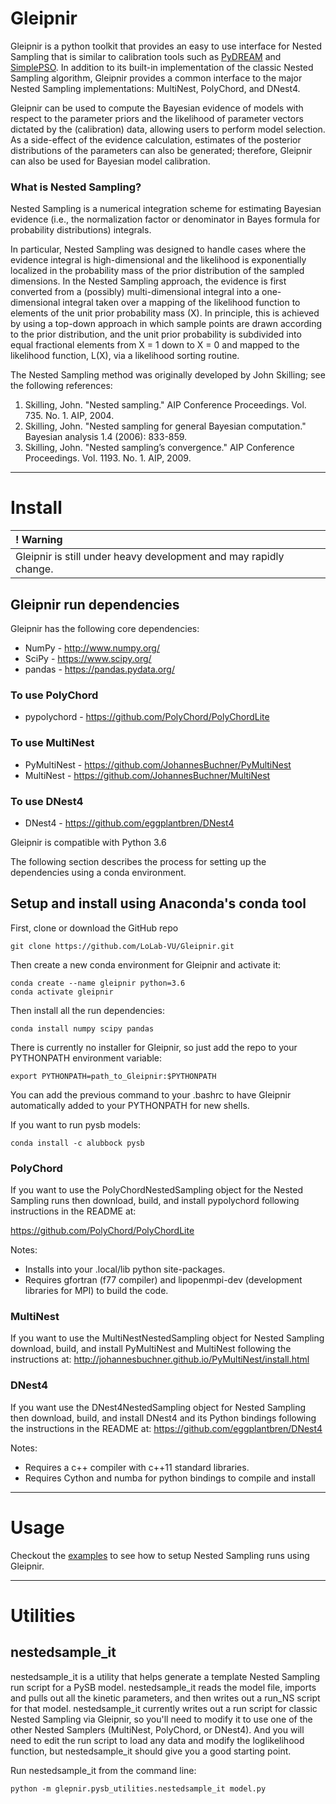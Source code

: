 # Gleipnir  

Gleipnir is a python toolkit that provides an easy to use interface for Nested Sampling that is similar to calibration tools such as [PyDREAM](https://github.com/LoLab-VU/PyDREAM) and [SimplePSO](https://github.com/LoLab-VU/ParticleSwarmOptimization).
In addition to its built-in implementation of the classic Nested Sampling algorithm, Gleipnir provides a common interface to the major Nested Sampling implementations: MultiNest, PolyChord, and DNest4.

Gleipnir can be used to compute the Bayesian evidence of models with respect to the parameter priors and the likelihood of parameter vectors dictated by the (calibration) data, allowing users to perform model selection. As a side-effect of the evidence calculation, estimates of the posterior distributions of the parameters can also be generated; therefore, Gleipnir can also be used for Bayesian model calibration.

### What is Nested Sampling?

Nested Sampling is a numerical integration scheme for estimating Bayesian evidence (i.e., the normalization factor or denominator in Bayes formula for probability distributions) integrals.

In particular, Nested Sampling was
designed to handle cases where the evidence integral is high-dimensional and the likelihood is exponentially localized in the probability mass of the prior distribution of the sampled dimensions. In the Nested Sampling approach, the evidence is first converted from a (possibly) multi-dimensional integral into a one-dimensional integral taken over a mapping of the likelihood function to elements of the unit prior probability mass (X). In principle, this is achieved by using a top-down
approach in which sample points are drawn according to the prior distribution, and the unit prior probability is subdivided
into equal fractional elements from X = 1 down to X = 0 and
mapped to the likelihood function, L(X), via a likelihood sorting routine.

The Nested Sampling method was originally developed by John Skilling; see the following references:
  1. Skilling, John. "Nested sampling." AIP Conference Proceedings. Vol.
    735. No. 1. AIP, 2004.
  2. Skilling, John. "Nested sampling for general Bayesian computation."
    Bayesian analysis 1.4 (2006): 833-859.
  3. Skilling, John. "Nested sampling’s convergence." AIP Conference
    Proceedings. Vol. 1193. No. 1. AIP, 2009.

------

# Install

| **! Warning** |
| :--- |
|  Gleipnir is still under heavy development and may rapidly change. |

## Gleipnir run dependencies
Gleipnir has the following core dependencies:
   * NumPy - http://www.numpy.org/
   * SciPy - https://www.scipy.org/
   * pandas - https://pandas.pydata.org/

### To use PolyChord
   * pypolychord - https://github.com/PolyChord/PolyChordLite

### To use MultiNest
   * PyMultiNest - https://github.com/JohannesBuchner/PyMultiNest
   * MultiNest -  https://github.com/JohannesBuchner/MultiNest

### To use DNest4
   * DNest4 - https://github.com/eggplantbren/DNest4

Gleipnir is compatible with Python 3.6

The following section describes the process for setting up the dependencies using a conda environment.

## Setup and install using Anaconda's conda tool

First, clone or download the GitHub repo
```
git clone https://github.com/LoLab-VU/Gleipnir.git
```
Then create a new conda environment for Gleipnir and activate it:
```
conda create --name gleipnir python=3.6
conda activate gleipnir
```

Then install all the run dependencies:
```
conda install numpy scipy pandas
```
There is currently no installer for Gleipnir, so just add the repo to your PYTHONPATH environment variable:
```
export PYTHONPATH=path_to_Gleipnir:$PYTHONPATH
```
You can add the previous command to your .bashrc to have Gleipnir automatically added to your PYTHONPATH for new shells.

If you want to run pysb models:
```
conda install -c alubbock pysb
```

### PolyChord
If you want to use the PolyChordNestedSampling object for the Nested Sampling runs then download, build, and install pypolychord following instructions in the README at:

https://github.com/PolyChord/PolyChordLite

Notes:
 * Installs into your .local/lib python site-packages.
 * Requires gfortran (f77 compiler) and lipopenmpi-dev (development libraries for MPI) to build the code.

### MultiNest
If you want to use the MultiNestNestedSampling object for Nested Sampling download, build, and install PyMultiNest and MultiNest following the instructions at:
http://johannesbuchner.github.io/PyMultiNest/install.html

### DNest4
If you want use the DNest4NestedSampling object for Nested Sampling then download,
build, and install DNest4 and its Python bindings following the instructions in the README at:
https://github.com/eggplantbren/DNest4

Notes:
 * Requires a c++ compiler with c++11 standard libraries.
 * Requires Cython and numba for python bindings to compile and install

------

# Usage

Checkout the [examples](Gleipnir/examples) to see how to setup Nested Sampling runs using Gleipnir.

------

# Utilities

## nestedsample_it

nestedsample_it is a utility that helps generate a template Nested Sampling run script for a PySB model. nestedsample_it reads the model file, imports and pulls out all the kinetic parameters, and then writes out a run_NS script for that model. nestedsample_it currently writes out a run script for classic Nested Sampling via Gleipnir, so you'll need to modify it to use one of the other Nested Samplers (MultiNest, PolyChord, or DNest4). And you will need to edit the run script to load any data and modify the loglikelihood function, but nestedsample_it should give you a good starting point.

Run nestedsample_it from the command line:
```
python -m glepnir.pysb_utilities.nestedsample_it model.py
```      
